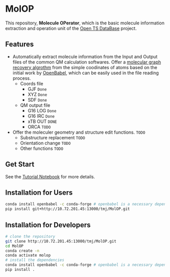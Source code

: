 <!--
 * @Author: TMJ
 * @Date: 2023-10-30 13:36:49
 * @LastEditors: TMJ
 * @LastEditTime: 2024-01-12 21:00:57
 * @Description: 请填写简介
-->
# MolOP

This repository, **Molecule OPerator**, which is the basic molecule information extraction and operation unit of the [Open TS DataBase](http://10.72.201.45:13000/tmj/OTSDB-Core) project.

## Features

- Automatically extract molecule information from the Input and Output files of the common QM calculation softwares. Offer a [molecular graph recovery algrothm](molop/structure/structure_recovery.py) from the simple coodinates of atoms based on the initial work by [OpenBabel](https://openbabel.org/index.html), which can be easily used in the file reading process.
  - Coords file
    - GJF `Done`
    - XYZ `Done`
    - SDF `Done`
  - QM output file
    - G16 LOG `Done`
    - G16 IRC `Done`
    - xTB OUT `DONE`
    - ORCA `TODO`
- Offer the moleculer geometry and structure edit functions. `TODO`
  - Substructure replacement `TODO`
  - Orientation change `TODO`
  - Other functions `TODO`

## Get Start

See the [Tutorial Notebook](tutorial/get_start.ipynb) for more details.

## Installation for Users

```bash
conda install openbabel -c conda-forge # openbabel is a necessary dependence
pip install git+http://10.72.201.45:13000/tmj/MolOP.git
```

## Installation for Developers

```bash
# clone the repository
git clone http://10.72.201.45:13000/tmj/MolOP.git
cd MolOP
conda create -n  
conda activate molop
# install the dependencies
conda install openbabel -c conda-forge # openbabel is a necessary dependence
pip install .
```

